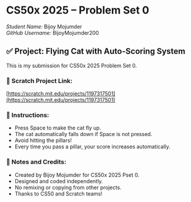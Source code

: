 # CS50x 2025 – Problem Set 0

*Student Name:* Bijoy Mojumder  
*GitHub Username:* BijoyMojumder200  

## ✅ Project: Flying Cat with Auto-Scoring System

This is my submission for CS50x 2025 Problem Set 0.

### 🔗 Scratch Project Link:
[https://scratch.mit.edu/projects/1197317501](https://scratch.mit.edu/projects/1197317501)

### 📖 Instructions:
- Press Space to make the cat fly up.
- The cat automatically falls down if Space is not pressed.
- Avoid hitting the pillars!
- Every time you pass a pillar, your score increases automatically.

### 📝 Notes and Credits:
- Created by Bijoy Mojumder for CS50x 2025 Pset 0.
- Designed and coded independently.
- No remixing or copying from other projects.
- Thanks to CS50 and Scratch teams!
